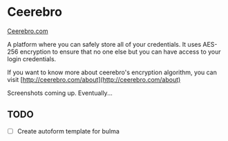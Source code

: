 # Ceerebro
[Ceerebro.com](http://ceerebro.com)

A platform where you can safely store all of your credentials.
It uses AES-256 encryption to ensure that no one else but you can have access to your login credentials.

If you want to know more about ceerebro's encryption algorithm, you can visit [http://ceerebro.com/about](http://ceerebro.com/about)

Screenshots coming up. Eventually...

## TODO
- [ ] Create autoform template for bulma
